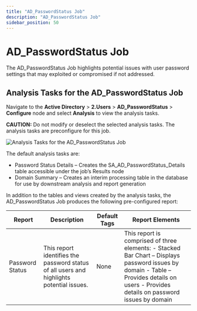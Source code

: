 ```yaml
---
title: "AD_PasswordStatus Job"
description: "AD_PasswordStatus Job"
sidebar_position: 50
---
```


# AD_PasswordStatus Job

The AD_PasswordStatus Job highlights potential issues with user password settings that may exploited
or compromised if not addressed.

## Analysis Tasks for the AD_PasswordStatus Job

Navigate to the **Active Directory** > **2.Users** > **AD_PasswordStatus** > **Configure** node and
select **Analysis** to view the analysis tasks.

**CAUTION:** Do not modify or deselect the selected analysis tasks. The analysis tasks are
preconfigure for this job.

![Analysis Tasks for the AD_PasswordStatus Job](/img/product_docs/accessanalyzer/12.0/solutions/activedirectory/users/passwordstatusanalysis.webp)

The default analysis tasks are:

- Password Status Details – Creates the SA_AD_PasswordStatus_Details table accessible under the
  job’s Results node
- Domain Summary – Creates an interim processing table in the database for use by downstream
  analysis and report generation

In addition to the tables and views created by the analysis tasks, the AD_PasswordStatus Job
produces the following pre-configured report:

| Report          | Description                                                                              | Default Tags | Report Elements                                                                                                                                                                          |
| --------------- | ---------------------------------------------------------------------------------------- | ------------ | ---------------------------------------------------------------------------------------------------------------------------------------------------------------------------------------- |
| Password Status | This report identifies the password status of all users and highlights potential issues. | None         | This report is comprised of three elements: - Stacked Bar Chart – Displays password issues by domain - Table – Provides details on users - Provides details on password issues by domain |
